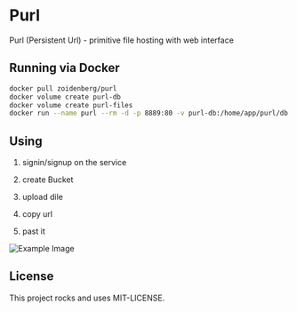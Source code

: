 # Purl

Purl (Persistent Url) - primitive file hosting with web interface

## Running via Docker

```bash
docker pull zoidenberg/purl
docker volume create purl-db
docker volume create purl-files
docker run --name purl --rm -d -p 8889:80 -v purl-db:/home/app/purl/db -v purl-files:/home/app/purl/public/files -e PURL_HOST=http://current-host-name purl
```

## Using

1) signin/signup on the service

2) create Bucket

3) upload dile

4) copy url

5) past it

![Example Image](http://purl.zstaging.xyz/files/8d4b0ccf-5289-4dee-b807-9a0d7891e1f4.jpg)

## License

This project rocks and uses MIT-LICENSE.
